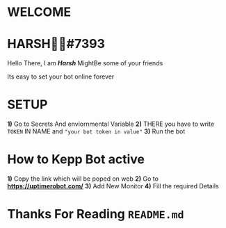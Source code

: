 # WELCOME

# HARSH👻🖤#7393

Hello There,
I am ***Harsh*** MightBe some of your friends

Its easy to set your bot online forever

# **SETUP**
**1)** Go to Secrets And enviornmental Variable
**2)** THERE you have to write `TOKEN` IN NAME and `"your bot token in value"`
**3)** Run the bot

# How to Kepp Bot active
**1)** Copy the link which will be poped on web
**2)** Go to **https://uptimerobot.com/**
**3)** Add New Monitor 
**4)** Fill the required Details

# Thanks For Reading `README.md`
